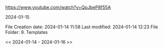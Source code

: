 https://www.youtube.com/watch?v=QpJbeP8f55A

2024-01-15

File Creation date: 2024-01-14 11:58
Last modified: 2024-01-14 12:23
File Folder: 9. Templates

<< 2024-01-14 - 2024-01-16 >>